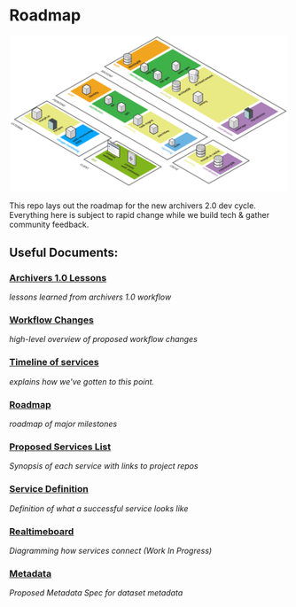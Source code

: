 # Roadmap

![overview](diagrams/service-overview.png)

This repo lays out the roadmap for the new archivers 2.0 dev cycle. Everything here is subject to rapid change while we build tech & gather community feedback.

## Useful Documents:

### [Archivers 1.0 Lessons](archivers_1_lessons.md)
*lessons learned from archivers 1.0 workflow*

### [Workflow Changes](workflow_changes.md)
*high-level overview of proposed workflow changes*

### [Timeline of services](services_story.md)
*explains how we've gotten to this point.*

### [Roadmap](roadmap.md)
*roadmap of major milestones*

### [Proposed Services List](services_list.md)
*Synopsis of each service with links to project repos*

### [Service Definition](service_defintion.md)
*Definition of what a successful service looks like*

### [Realtimeboard](https://realtimeboard.com/app/board/o9J_k05Adyw=/)
*Diagramming how services connect (Work In Progress)*

### [Metadata](metadata.md)
*Proposed Metadata Spec for dataset metadata*

